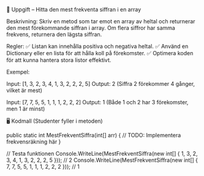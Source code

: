📝 Uppgift – Hitta den mest frekventa siffran i en array

Beskrivning: Skriv en metod som tar emot en array av heltal och returnerar den mest förekommande siffran i array. Om flera siffror har samma frekvens, returnera den lägsta siffran.

Regler: ✅ Listan kan innehålla positiva och negativa heltal. ✅ Använd en Dictionary eller en lista för att hålla koll på förekomster. ✅ Optimera koden för att kunna hantera stora listor effektivt.

Exempel:

Input: [1, 3, 2, 3, 4, 1, 3, 2, 2, 2, 5] Output: 2 (Siffra 2 förekommer 4 gånger, vilket är mest)

Input: [7, 7, 5, 5, 1, 1, 1, 2, 2, 2] Output: 1 (Både 1 och 2 har 3 förekomster, men 1 är minst)

🖥 Kodmall (Studenter fyller i metoden)

public static int MestFrekventSiffra(int[] arr) { // TODO: Implementera frekvensräkning här }

// Testa funktionen Console.WriteLine(MestFrekventSiffra(new int[] { 1, 3, 2, 3, 4, 1, 3, 2, 2, 2, 5 })); // 2 Console.WriteLine(MestFrekventSiffra(new int[] { 7, 7, 5, 5, 1, 1, 1, 2, 2, 2 })); // 1
